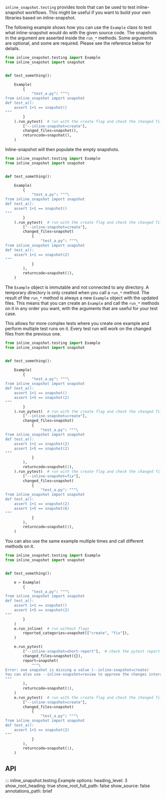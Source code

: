 `inline_snapshot.testing` provides tools that can be used to test inline-snapshot workflows.
This might be useful if you want to build your own libraries based on inline-snapshot.

The following example shows how you can use the `Example` class to test what inline-snapshot would do with the given source code. The snapshots in the argument are asserted inside the `run_*` methods. Some arguments are optional, and some are required. Please see the reference below for details.

<!-- inline-snapshot: first_block outcome-passed=1 outcome-errors=1 -->
``` python
from inline_snapshot.testing import Example
from inline_snapshot import snapshot


def test_something():

    Example(
        {
            "test_a.py": """\
from inline_snapshot import snapshot
def test_a():
    assert 1+1 == snapshot()
"""
        }
    ).run_pytest(  # run with the create flag and check the changed files
        ["--inline-snapshot=create"],
        changed_files=snapshot(),
        returncode=snapshot(),
    )
```

Inline-snapshot will then populate the empty snapshots.

<!-- inline-snapshot: create outcome-passed=1 outcome-errors=1 -->
``` python hl_lines="17 18 19 20 21 22 23 24 25 26"
from inline_snapshot.testing import Example
from inline_snapshot import snapshot


def test_something():

    Example(
        {
            "test_a.py": """\
from inline_snapshot import snapshot
def test_a():
    assert 1+1 == snapshot()
"""
        }
    ).run_pytest(  # run with the create flag and check the changed files
        ["--inline-snapshot=create"],
        changed_files=snapshot(
            {
                "test_a.py": """\
from inline_snapshot import snapshot
def test_a():
    assert 1+1 == snapshot(2)
"""
            }
        ),
        returncode=snapshot(1),
    )
```

The `Example` object is immutable and not connected to any directory.
A temporary directory is only created when you call a `run_*` method.
The result of the `run_*` method is always a new `Example` object with the updated files.
This means that you can create an `Example` and call the `run_*` methods on it in any order you want, with the arguments that are useful for your test case.

This allows for more complex tests where you create one example and perform multiple test runs on it. Every test run will work on the changed files from the previous one.

<!-- inline-snapshot: create fix first_block outcome-passed=1 -->
``` python
from inline_snapshot.testing import Example
from inline_snapshot import snapshot


def test_something():

    Example(
        {
            "test_a.py": """\
from inline_snapshot import snapshot
def test_a():
    assert 1+1 == snapshot()
    assert 1+5 == snapshot(2)
"""
        }
    ).run_pytest(  # run with the create flag and check the changed files
        ["--inline-snapshot=create"],
        changed_files=snapshot(
            {
                "test_a.py": """\
from inline_snapshot import snapshot
def test_a():
    assert 1+1 == snapshot(2)
    assert 1+5 == snapshot(2)
"""
            }
        ),
        returncode=snapshot(1),
    ).run_pytest(  # run with the create flag and check the changed files
        ["--inline-snapshot=fix"],
        changed_files=snapshot(
            {
                "test_a.py": """\
from inline_snapshot import snapshot
def test_a():
    assert 1+1 == snapshot(2)
    assert 1+5 == snapshot(6)
"""
            }
        ),
        returncode=snapshot(1),
    )
```

You can also use the same example multiple times and call different methods on it.

<!-- inline-snapshot: create fix first_block outcome-failed=1 -->
``` python
from inline_snapshot.testing import Example
from inline_snapshot import snapshot


def test_something():

    e = Example(
        {
            "test_a.py": """\
from inline_snapshot import snapshot
def test_a():
    assert 1+1 == snapshot()
    assert 1+5 == snapshot(2)
"""
        }
    )
    e.run_inline(  # run without flags
        reported_categories=snapshot(["create", "fix"]),
    )

    e.run_pytest(
        ["--inline-snapshot=short-report"],  # check the pytest report
        changed_files=snapshot({}),
        report=snapshot(
            """\
Error: one snapshot is missing a value (--inline-snapshot=create)
You can also use --inline-snapshot=review to approve the changes interactively\
"""
        ),
        returncode=snapshot(1),
    )
    e.run_pytest(  # run with the create flag and check the changed files
        ["--inline-snapshot=create"],
        changed_files=snapshot(
            {
                "test_a.py": """\
from inline_snapshot import snapshot
def test_a():
    assert 1+1 == snapshot(2)
"""
            }
        ),
        returncode=snapshot(1),
    )
```

## API
::: inline_snapshot.testing.Example
    options:
      heading_level: 3
      show_root_heading: true
      show_root_full_path: false
      show_source: false
      annotations_path: brief
